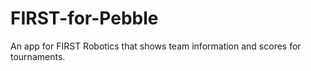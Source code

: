 # FIRST-for-Pebble
An app for FIRST Robotics that shows team information and scores for tournaments.

